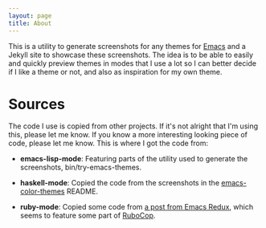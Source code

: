 ```yaml
---
layout: page
title: About
---
```


This is a utility to generate screenshots for any themes for [Emacs]
and a Jekyll site to showcase these screenshots. The idea is to be
able to easily and quickly preview themes in modes that I use a lot so
I can better decide if I like a theme or not, and also as inspiration
for my own theme.

[Emacs]: http://gnu.org/software/emacs

# Sources

The code I use is copied from other projects. If it's not alright that
I'm using this, please let me know. If you know a more interesting
looking piece of code, please let me know. This is where I got the
code from:

- **emacs-lisp-mode**: Featuring parts of the utility used to generate
  the screenshots, bin/try-emacs-themes.

- **haskell-mode**: Copied the code from the screenshots in the
  [emacs-color-themes] README.

- **ruby-mode**: Copied some code from [a post from Emacs Redux],
  which seems to feature some part of [RuboCop].

[emacs-color-themes]: https://github.com/owainlewis/emacs-color-themes
[a post from Emacs Redux]: http://emacsredux.com/blog/2013/08/21/color-themes-redux/
[RuboCop]: http://batsov.com/rubocop/

